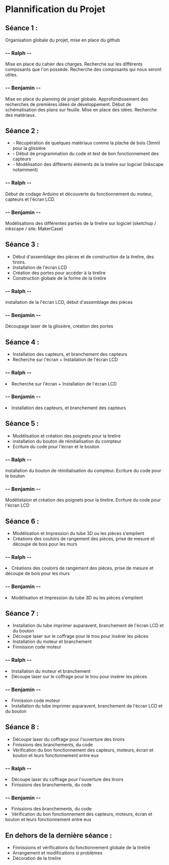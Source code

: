 # Plannification du Projet #

## Séance 1 : ##

<p> Organisation globale du projet, mise en place du github </p>
  
<h3> -- Ralph -- </h3> 

<p> Mise en place du cahier des charges. Recherche sur les différents composants que l'on possède. Recherche des composants qui nous seront utiles. </p>

<h3>-- Benjamin --</h3>
  
<p> Mise en place du planning de projet globale. Approfondissement des recherches de premières idées de développement. Début de schématisation des plans sur feuille. Mise en place des idées. Recherche des matériaux. </p>



## Séance 2 : ##

<ul>
  <li> - Récupération de quelques matériaux comme la plache de bois (3mm) pour la glissière </li>
  <li> - Début de programmation du code et test de bon fonctionnement des capteurs </li>
  <li> - Modélisation des différents éléments de la tirelire sur logiciel (Inkscape notamment)</li>
</ul>

<h3> -- Ralph -- </h3> 
  <p> Début de codage Arduino et découverte du fonctionnement du moteur, capteurs et l'écran LCD.</p>
<h3>-- Benjamin --</h3>
  <p> Modélisations des différentes parties de la tirelire sur logiciel (sketchup / inkscape / site: MakerCase) </p>



## Séance 3 : ##

<ul>
  <li> Début d'assemblage des pièces et de construction de la tirelire, des tiroirs. </li>
  <li> Installation de l'écran LCD </li>
  <li> Création des portes pour accéder à la tirelire </li>
  <li> Construction globale de la forme de la tirelire </li>
</ul>
  
<h3> -- Ralph -- </h3> 
  <p> installation de la l'écran LCD, début d'assemblage des pièces </p>
<h3>-- Benjamin --</h3>
  <p> Découpage laser de la glissière, création des portes </p>

## Séance 4 : ##

<ul>
  <li> Installation des capteurs, et branchement des capteurs </li>
  <li> Recherche sur l'écran + Installation de l'écran LCD </li>
</ul>
  
<h3> -- Ralph -- </h3> 
  <li> Recherche sur l'écran + Installation de l'écran LCD </li>
<h3>-- Benjamin --</h3>
  <li> Installation des capteurs, et branchement des capteurs </li>


## Séance 5 : ##

<ul>
  <li> Modélisation et création des poignets pour la tirelire </li>
  <li> installation du bouton de réinitialisation du compteur </li>
  <li> Ecriture du code pour l'écran et le bouton </li>
</ul>
  
<h3> -- Ralph -- </h3> 
  <p> installation du bouton de réinitialisation du compteur. Ecriture du code pour le bouton </p>
<h3>-- Benjamin --</h3>
  <p> Modélistaion et création des poignets pour la tirelire. Ecriture du code pour l'écran LCD </p>

## Séance 6 : ##

<ul>
  <li> Modélisation et Impression du tube 3D ou les pièces s'empilent </li>
  <li> Créations des couloirs de rangement des pièces, prise de mesure et découpe de bois pour les murs </li>
</ul>
  
<h3> -- Ralph -- </h3> 
  <li> Créations des couloirs de rangement des pièces, prise de mesure et découpe de bois pour les murs </li>
<h3>-- Benjamin --</h3>
  <li> Modélisation et Impression du tube 3D ou les pièces s'empilent </li>

## Séance 7 : ##
    
<ul>
  <li> Installation du tube imprimer auparavent, branchement de l'écran LCD et du bouton </li>
  <li> Découpe laser sur le coffrage pour le trou pour insérer les pièces </li>
  <li> Installation du moteur et branchement </li>
  <li> Finnission code moteur </li>
  
</ul>
  
<h3> -- Ralph -- </h3> 
  <li> Installation du moteur et branchement </li>
  <li> Découpe laser sur le coffrage pour le trou pour insérer les pièces </li>
<h3>-- Benjamin --</h3>
  <li> Finnission code moteur </li>
  <li> Installation du tube imprimer auparavent, branchement de l'écran LCD et du bouton </li>

## Séance 8 : ##
    
<ul>
  <li> Découpe laser du coffrage pour l'ouverture des tiroirs </li>
  <li> Finissions des branchements, du code </li>
  <li> Vérification du bon fonctionnement des capteurs, moteurs, écran et bouton et leurs fonctionnement entre eux </li>
</ul>
  
<h3> -- Ralph -- </h3> 
  <li> Découpe laser du coffrage pour l'ouverture des tiroirs </li>
  <li> Finissions des branchements, du code </li>
<h3>-- Benjamin --</h3>
  <li> Finissions des branchements, du code </li>
  <li> Vérification du bon fonctionnement des capteurs, moteurs, écran et bouton et leurs fonctionnement entre eux </li>

## En dehors de la dernière séance : ##
    
<ul>
  <li> Finnissions et vérifications du fonctionnement globale de la tirelire </li>
  <li> Arrangement et modifications si problèmes </li>
  <li> Décoration de la tirelire </li>
</ul>
  

